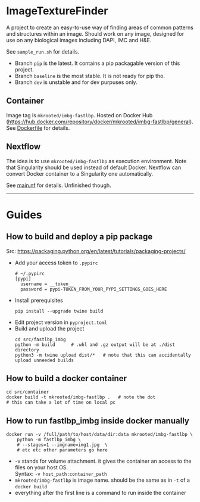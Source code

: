 # ImageTextureFinder
A project to create an easy-to-use way of finding areas of common patterns and structures within an image. Should work on any image, designed for use on any biological images including DAPI, IMC and H&E.

See `sample_run.sh` for details.

- Branch `pip` is the latest. It contains a pip packagable version of this project.
- Branch `baseline` is the most stable. It is not ready for pip tho.
- Branch `dev` is unstable and for dev purpuses only.


## Container
Image tag is `mkrooted/imbg-fastlbp`. Hosted on Docker Hub (https://hub.docker.com/repository/docker/mkrooted/imbg-fastlbp/general).
See [Dockerfile](src/container/Dockerfile) for details.

## Nextflow
The idea is to use `mkrooted/imbg-fastlbp` as execution environment. 
Note that Singularity should be used instead of default Docker. Nextflow can convert Docker container to a Singularity one automatically.

<!-- TODO: -->
<!-- Execution example:
```bash
# working dir is ./src/nextflow
nextflow .
``` -->

See [main.nf](src/nextflow/main.nf) for details. Unfinished though.


---

# Guides

## How to build and deploy a pip package

Src: https://packaging.python.org/en/latest/tutorials/packaging-projects/

- Add your access token to `.pypirc`
    ```
    # ~/.pypirc 
    [pypi]
      username = __token__
      password = pypi-TOKEN_FROM_YOUR_PYPI_SETTINGS_GOES_HERE
    ```
- Install prerequisites
    ```
    pip install --upgrade twine build
    ```
- Edit project version in `pyproject.toml`
- Build and upload the project
    ```
    cd src/fastlbp_imbg
    python -m build      # .whl and .gz output will be at ./dist directory
    python3 -m twine upload dist/*   # note that this can accidentally upload unneeded builds
    ```

## How to build a docker container
```
cd src/container
docker build -t mkrooted/imbg-fastlbp .   # note the dot
# this can take a lot of time on local pc
```

## How to run fastlbp_imbg inside docker manually
```
docker run -v /full/path/to/host/data/dir:data mkrooted/imbg-fastlbp \
    python -m fastlbp_imbg \
    # --stages=1 --imgname=img1.jpg  \
    # etc etc other parameters go here
```


- -v stands for volume attachment. it gives the container an access to the files on your host OS.  
    Syntax: `-v host_path:container_path`
- `mkrooted/imbg-fastlbp` is image name. should be the same as in `-t` of a `docker build`
- everything after the first line is a command to run inside the container 

